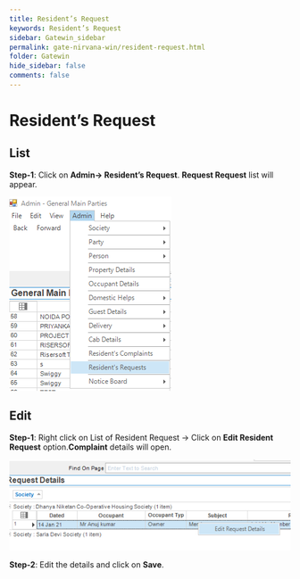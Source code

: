 ```yaml
---
title: Resident’s Request
keywords: Resident’s Request
sidebar: Gatewin_sidebar
permalink: gate-nirvana-win/resident-request.html
folder: Gatewin
hide_sidebar: false
comments: false
---
```


# Resident’s Request

## List

**Step-1**: Click on **Admin-> Resident’s Request**. **Request Request** list will appear.

![](/images/Resident'sRequest-SelectMenuwin.png)


## Edit


**Step-1**: Right click on List of Resident Request -> Click on **Edit Resident Request** option.**Complaint** details will open.
                                

![](/images/ListofResidentRequest-SelectMenuwin.png)


**Step-2**: Edit the details and click on **Save**.
